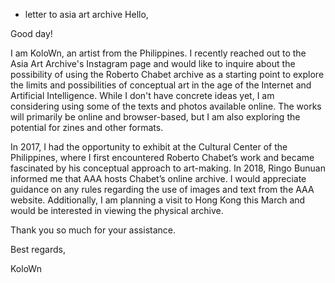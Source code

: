 - letter to asia art archive
Hello,

Good day!

I am KoloWn, an artist from the Philippines. I recently reached out to the Asia Art Archive's Instagram page and would like to inquire about the possibility of using the Roberto Chabet archive as a starting point to explore the limits and possibilities of conceptual art in the age of the Internet and Artificial Intelligence. While I don't have concrete ideas yet, I am considering using some of the texts and photos available online. The works will primarily be online and browser-based, but I am also exploring the potential for zines and other formats.

In 2017, I had the opportunity to exhibit at the Cultural Center of the Philippines, where I first encountered Roberto Chabet’s work and became fascinated by his conceptual approach to art-making. In 2018, Ringo Bunuan informed me that AAA hosts Chabet’s online archive. I would appreciate guidance on any rules regarding the use of images and text from the AAA website. Additionally, I am planning a visit to Hong Kong this March and would be interested in viewing the physical archive.

Thank you so much for your assistance.

Best regards,

KoloWn